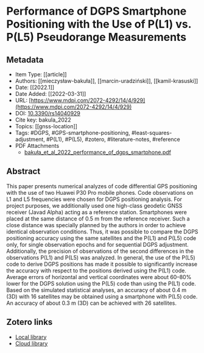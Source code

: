 # Performance of DGPS Smartphone Positioning with the Use of P(L1) vs. P(L5) Pseudorange Measurements

## Metadata

* Item Type: [[article]]
* Authors: [[mieczysław-bakuła]], [[marcin-uradziński]], [[kamil-krasuski]]
* Date: [[2022.1]]
* Date Added: [[2022-03-31]]
* URL: [https://www.mdpi.com/2072-4292/14/4/929](https://www.mdpi.com/2072-4292/14/4/929)
* DOI: [10.3390/rs14040929](https://doi.org/10.3390/rs14040929)
* Cite key: bakula_2022
* Topics: [[gnss-location]]
* Tags: #DGPS, #GPS-smartphone-positioning, #least-squares-adjustment, #P(L1), #P(L5), #zotero, #literature-notes, #reference
* PDF Attachments
	- [bakuła_et_al_2022_performance_of_dgps_smartphone.pdf](zotero://open-pdf/library/items/IBNAYJSM)

## Abstract

This paper presents numerical analyzes of code differential GPS positioning with the use of two Huawei P30 Pro mobile phones. Code observations on L1 and L5 frequencies were chosen for DGPS positioning analysis. For project purposes, we additionally used one high-class geodetic GNSS receiver (Javad Alpha) acting as a reference station. Smartphones were placed at the same distance of 0.5 m from the reference receiver. Such a close distance was specially planned by the authors in order to achieve identical observation conditions. Thus, it was possible to compare the DGPS positioning accuracy using the same satellites and the P(L1) and P(L5) code only, for single observation epochs and for sequential DGPS adjustment. Additionally, the precision of observations of the second differences in the observations P(L1) and P(L5) was analyzed. In general, the use of the P(L5) code to derive DGPS positions has made it possible to significantly increase the accuracy with respect to the positions derived using the P(L1) code. Average errors of horizontal and vertical coordinates were about 60–80% lower for the DGPS solution using the P(L5) code than using the P(L1) code. Based on the simulated statistical analyses, an accuracy of about 0.4 m (3D) with 16 satellites may be obtained using a smartphone with P(L5) code. An accuracy of about 0.3 m (3D) can be achieved with 26 satellites.


##  Zotero links
* [Local library](zotero://select/items/3_7DJEWBTG)
* [Cloud library](http://zotero.org/groups/4613367/items/7DJEWBTG)

